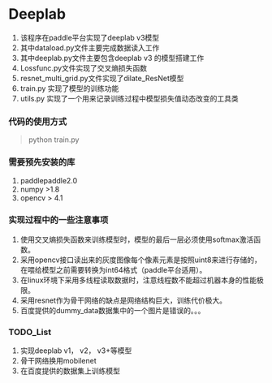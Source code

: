 # Deeplab 

1. 该程序在paddle平台实现了deeplab v3模型
2. 其中dataload.py文件主要完成数据读入工作
3. 其中deeplab.py文件主要包含deeplab v3 的模型搭建工作
4. Lossfunc.py文件实现了交叉熵损失函数
5. resnet_multi_grid.py文件实现了dilate_ResNet模型
6. train.py 实现了模型的训练功能
7. utils.py 实现了一个用来记录训练过程中模型损失值动态改变的工具类

### 代码的使用方式
> python train.py 

### 需要预先安装的库
1. paddlepaddle2.0
2. numpy >1.8
3. opencv > 4.1

### 实现过程中的一些注意事项
1. 使用交叉熵损失函数来训练模型时，模型的最后一层必须使用softmax激活函数。
2. 采用opencv接口读出来的灰度图像每个像素元素是按照uint8来进行存储的，在喂给模型之前需要转换为int64格式（paddle平台适用）。
3. 在linux环境下采用多线程读取数据时，注意线程数不能超过机器本身的性能极限。
4. 采用resnet作为骨干网络的缺点是网络结构巨大，训练代价极大。
5. 百度提供的dummy_data数据集中的一个图片是错误的。。。

### TODO_List
1. 实现deeplab v1， v2， v3+等模型
2. 骨干网络换用mobilenet
3. 在百度提供的数据集上训练模型
